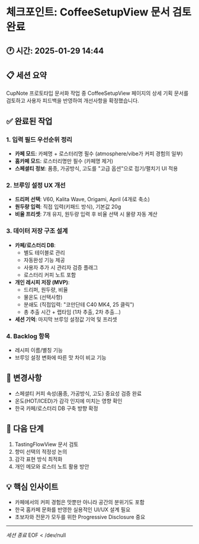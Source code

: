 # 체크포인트: CoffeeSetupView 문서 검토 완료

## 🕐 시간: 2025-01-29 14:44

## 📋 세션 요약
CupNote 프로토타입 문서화 작업 중 CoffeeSetupView 페이지의 상세 기획 문서를 검토하고 사용자 피드백을 반영하여 개선사항을 확정했습니다.

## ✅ 완료된 작업

### 1. 입력 필드 우선순위 정리
- **카페 모드**: 카페명 + 로스터리명 필수 (atmosphere/vibe가 커피 경험의 일부)
- **홈카페 모드**: 로스터리명만 필수 (카페명 제거)
- **스페셜티 정보**: 품종, 가공방식, 고도를 "고급 옵션"으로 접기/펼치기 UI 적용

### 2. 브루잉 설정 UX 개선
- **드리퍼 선택**: V60, Kalita Wave, Origami, April (4개로 축소)
- **원두량 입력**: 직접 입력(키패드 방식), 기본값 20g
- **비율 프리셋**: 7개 유지, 원두량 입력 후 비율 선택 시 물량 자동 계산

### 3. 데이터 저장 구조 설계
- **카페/로스터리 DB**: 
  - 별도 테이블로 관리
  - 자동완성 기능 제공
  - 사용자 추가 시 관리자 검증 플래그
  - 로스터리 커피 노트 포함
- **개인 레시피 저장 (MVP)**:
  - 드리퍼, 원두량, 비율
  - 물온도 (선택사항)
  - 분쇄도 (직접입력: "코만단테 C40 MK4, 25 클릭")
  - 총 추출 시간 + 랩타임 (1차 추출, 2차 추출...)
- **세션 기억**: 마지막 브루잉 설정값 기억 및 프리셋

### 4. Backlog 항목
- 레시피 이름/별칭 기능
- 브루잉 설정 변화에 따른 맛 차이 비교 기능

## 🔄 변경사항
- 스페셜티 커피 속성(품종, 가공방식, 고도) 중요성 검증 완료
- 온도(HOT/ICED)가 감각 인지에 미치는 영향 확인
- 한국 카페/로스터리 DB 구축 방향 확정

## 🎯 다음 단계
1. TastingFlowView 문서 검토
2. 향미 선택의 적정성 논의
3. 감각 표현 방식 최적화
4. 개인 메모와 로스터 노트 활용 방안

## 💡 핵심 인사이트
- 카페에서의 커피 경험은 맛뿐만 아니라 공간의 분위기도 포함
- 한국 홈카페 문화를 반영한 실용적인 UI/UX 설계 필요
- 초보자와 전문가 모두를 위한 Progressive Disclosure 중요

---
*세션 종료*
EOF < /dev/null